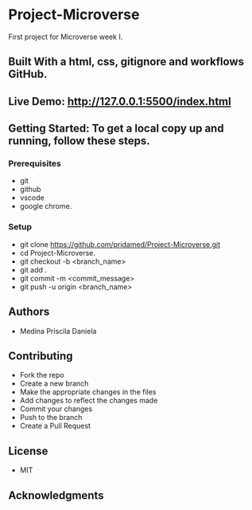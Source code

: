 # Project-Microverse
First project for Microverse week I.
## Built With a html, css, gitignore and workflows GitHub.
## Live Demo: http://127.0.0.1:5500/index.html
## Getting Started: To get a local copy up and running, follow these steps.
### Prerequisites
* git
* github
* vscode
* google chrome.
### Setup 
* git clone https://github.com/pridamed/Project-Microverse.git
* cd Project-Microverse.
* git checkout -b <branch_name>
* git add .
* git commit -m <commit_message>
* git push -u origin <branch_name>
## Authors
* Medina Priscila Daniela
##  Contributing
* Fork the repo
* Create a new branch 
* Make the appropriate changes in the files
* Add changes to reflect the changes made
* Commit your changes 
* Push to the branch 
* Create a Pull Request
##  License
* MIT
##  Acknowledgments




